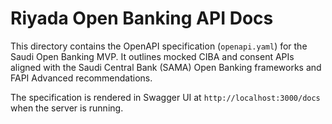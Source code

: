 # Riyada Open Banking API Docs

This directory contains the OpenAPI specification (`openapi.yaml`) for the Saudi Open Banking MVP.
It outlines mocked CIBA and consent APIs aligned with the Saudi Central Bank (SAMA) Open Banking frameworks and FAPI Advanced recommendations.

The specification is rendered in Swagger UI at `http://localhost:3000/docs` when the server is running.
